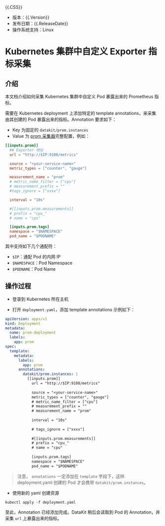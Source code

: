{{.CSS}}

- 版本：{{.Version}}
- 发布日期：{{.ReleaseDate}}
- 操作系统支持：Linux

# Kubernetes 集群中自定义 Exporter 指标采集

## 介绍

本文档介绍如何采集 Kubernetes 集群中自定义 Pod 暴露出来的 Prometheus 指标。

需要在 Kubernetes deployment 上添加特定的 template annotations，来采集由其创建的 Pod 暴露出来的指标。Annotation 要求如下：

- Key 为固定的 `datakit/prom.instances`
- Value 为 [prom 采集器](prom)完整配置，例如：

```toml
[[inputs.prom]]
  ## Exporter 地址
  url = "http://$IP:9100/metrics"

  source = "<your-service-name>"
  metric_types = ["counter", "gauge"]

  measurement_name = "prom"
  # metric_name_filter = ["cpu"]
  # measurement_prefix = ""
  #tags_ignore = ["xxxx"]

  interval = "10s"

  #[[inputs.prom.measurements]]
  # prefix = "cpu_"
  # name = "cpu"

  [inputs.prom.tags]
  namespace = "$NAMESPACE"
  pod_name = "$PODNAME"
```

其中支持如下几个通配符：

- `$IP`：通配 Pod 的内网 IP
- `$NAMESPACE`：Pod Namespace
- `$PODNAME`：Pod Name

## 操作过程

- 登录到 Kubernetes 所在主机

- 打开 `deployment.yaml`，添加 template annotations 示例如下：

```yaml
apiVersion: apps/v1
kind: Deployment
metadata:
  name: prom-deployment
  labels:
    app: prom
spec:
  template:
    metadata:
      labels:
        app: prom
      annotations:
        datakit/prom.instances: |
          [[inputs.prom]]
            url = "http://$IP:9100/metrics"
          
            source = "<your-service-name>"
            metric_types = ["counter", "gauge"]
            # metric_name_filter = ["cpu"]
            # measurement_prefix = ""
            # measurement_name = "prom"
          
            interval = "10s"
          
            # tags_ignore = ["xxxx"]
          
            #[[inputs.prom.measurements]]
            # prefix = "cpu_"
            # name = "cpu"
          
            [inputs.prom.tags]
            namespace = "$NAMESPACE"
            pod_name = "$PODNAME"
```

> 注意， `annotations` 一定添加在 `template` 字段下，这样 deployment.yaml 创建的 Pod 才会携带 `datakit/prom.instances`。

- 使用新的 yaml 创建资源

```shell
kubectl apply -f deployment.yaml
```

至此，Annotation 已经添加完成。DataKit 稍后会读取到 Pod 的 Annotation，并采集 `url` 上暴露出来的指标。
